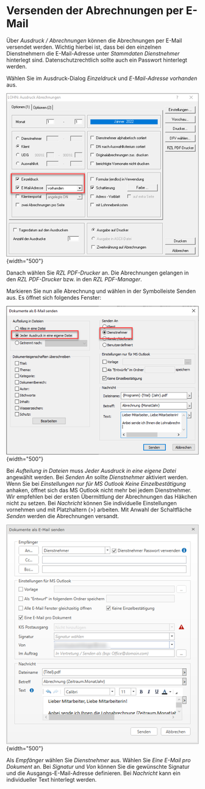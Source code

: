 # Versenden der Abrechnungen per E-Mail

Über *Ausdruck / Abrechnungen* können die Abrechnungen per E-Mail versendet werden. Wichtig hierbei ist, dass bei den einzelnen Dienstnehmern die E-Mail-Adresse unter *Stammdaten Dienstnehmer* hinterlegt sind. Datenschutzrechtlich sollte auch ein Passwort hinterlegt werden.

Wählen Sie im Ausdruck-Dialog *Einzeldruck* und *E-Mail-Adresse vorhanden* aus.

![Image](<img/image222.png>){width="500"}

Danach wählen Sie *RZL PDF-Drucker* an. Die Abrechnungen gelangen in den *RZL PDF-Drucker* bzw. in den *RZL PDF-Manager*.

Markieren Sie nun alle Abrechnung und wählen in der Symbolleiste Senden aus. Es öffnet sich folgendes Fenster:

![Image](<img/image223.png>){width="500"}

Bei *Aufteilung in Dateien* muss *Jeder Ausdruck in eine eigene Datei* angewählt werden. Bei *Senden An* sollte *Dienstnehmer* aktiviert werden. Wenn Sie bei *Einstellungen nur für MS Outlook* *Keine Einzelbestätigung* anhaken, öffnet sich das MS Outlook nicht mehr bei jedem Dienstnehmer. Wir empfehlen bei der ersten Übermittlung der Abrechnungen das Häkchen nicht zu setzen. Bei *Nachricht* können Sie individuelle Einstellungen vornehmen und mit Platzhaltern (\>) arbeiten. Mit Anwahl der Schaltfläche *Senden* werden die Abrechnungen versandt.

![Image](<img/image224.png>){width="500"}

Als *Empfänger* wählen Sie *Dienstnehmer* aus. Wählen Sie *Eine E-Mail pro Dokument* an. Bei *Signatur* und *Von* können Sie die gewünschte Signatur und die Ausgangs-E-Mail-Adresse definieren. Bei *Nachricht* kann ein individueller Text hinterlegt werden.